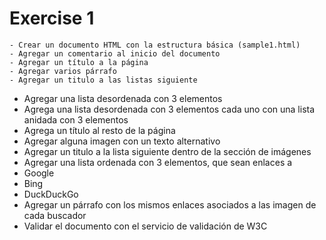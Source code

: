 # Exercise 1

    - Crear un documento HTML con la estructura básica (sample1.html)
    - Agregar un comentario al inicio del documento
    - Agregar un título a la página
    - Agregar varios párrafo
    - Agregar un titulo a las listas siguiente

- Agregar una lista desordenada con 3 elementos
- Agrega una lista desordenada con 3 elementos cada uno
  con una lista anidada con 3 elementos
- Agrega un título al resto de la página
- Agregar alguna imagen con un texto alternativo
- Agregar un titulo a la lista siguiente
  dentro de la sección de imágenes
- Agregar una lista ordenada con 3 elementos, que sean enlaces a
- Google
- Bing
- DuckDuckGo
- Agregar un párrafo con los mismos enlaces
  asociados a las imagen de cada buscador
- Validar el documento con el servicio de validación de W3C
